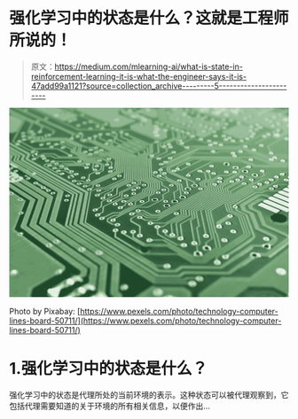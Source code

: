 # 强化学习中的状态是什么？这就是工程师所说的！

> 原文：<https://medium.com/mlearning-ai/what-is-state-in-reinforcement-learning-it-is-what-the-engineer-says-it-is-47add99a1121?source=collection_archive---------5----------------------->

![](img/653a6f35ab5448d9b0b4000028801c9d.png)

Photo by Pixabay: [https://www.pexels.com/photo/technology-computer-lines-board-50711/](https://www.pexels.com/photo/technology-computer-lines-board-50711/)

# 1.强化学习中的状态是什么？

强化学习中的状态是代理所处的当前环境的表示。这种状态可以被代理观察到，它包括代理需要知道的关于环境的所有相关信息，以便作出…